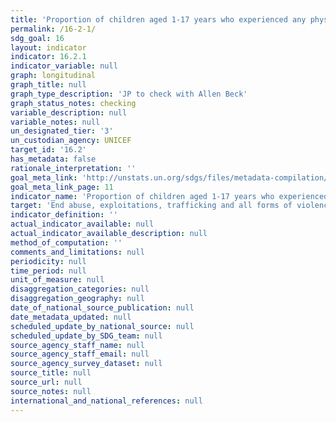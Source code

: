 ```yaml
---
title: 'Proportion of children aged 1-17 years who experienced any physical punishment and/or psychological aggression by caregivers in the past month'
permalink: /16-2-1/
sdg_goal: 16
layout: indicator
indicator: 16.2.1
indicator_variable: null
graph: longitudinal
graph_title: null
graph_type_description: 'JP to check with Allen Beck'
graph_status_notes: checking
variable_description: null
variable_notes: null
un_designated_tier: '3'
un_custodian_agency: UNICEF
target_id: '16.2'
has_metadata: false
rationale_interpretation: ''
goal_meta_link: 'http://unstats.un.org/sdgs/files/metadata-compilation/Metadata-Goal-16.pdf'
goal_meta_link_page: 11
indicator_name: 'Proportion of children aged 1-17 years who experienced any physical punishment and/or psychological aggression by caregivers in the past month'
target: 'End abuse, exploitations, trafficking and all forms of violence against and torture of children.'
indicator_definition: ''
actual_indicator_available: null
actual_indicator_available_description: null
method_of_computation: ''
comments_and_limitations: null
periodicity: null
time_period: null
unit_of_measure: null
disaggregation_categories: null
disaggregation_geography: null
date_of_national_source_publication: null
date_metadata_updated: null
scheduled_update_by_national_source: null
scheduled_update_by_SDG_team: null
source_agency_staff_name: null
source_agency_staff_email: null
source_agency_survey_dataset: null
source_title: null
source_url: null
source_notes: null
international_and_national_references: null
---
```

